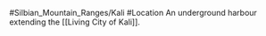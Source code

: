 #Silbian_Mountain_Ranges/Kali #Location 
An underground harbour extending the [[Living City of Kali]].